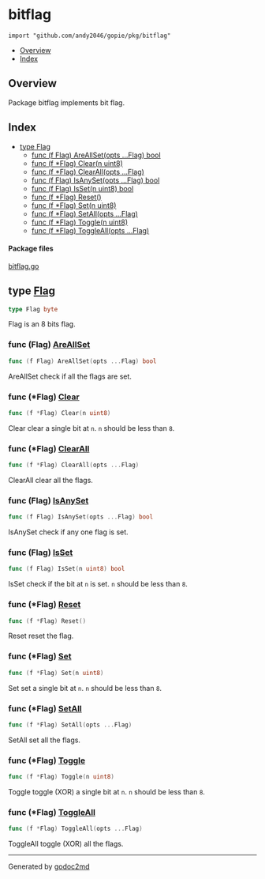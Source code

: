 

# bitflag
`import "github.com/andy2046/gopie/pkg/bitflag"`

* [Overview](#pkg-overview)
* [Index](#pkg-index)

## <a name="pkg-overview">Overview</a>
Package bitflag implements bit flag.




## <a name="pkg-index">Index</a>
* [type Flag](#Flag)
  * [func (f Flag) AreAllSet(opts ...Flag) bool](#Flag.AreAllSet)
  * [func (f *Flag) Clear(n uint8)](#Flag.Clear)
  * [func (f *Flag) ClearAll(opts ...Flag)](#Flag.ClearAll)
  * [func (f Flag) IsAnySet(opts ...Flag) bool](#Flag.IsAnySet)
  * [func (f Flag) IsSet(n uint8) bool](#Flag.IsSet)
  * [func (f *Flag) Reset()](#Flag.Reset)
  * [func (f *Flag) Set(n uint8)](#Flag.Set)
  * [func (f *Flag) SetAll(opts ...Flag)](#Flag.SetAll)
  * [func (f *Flag) Toggle(n uint8)](#Flag.Toggle)
  * [func (f *Flag) ToggleAll(opts ...Flag)](#Flag.ToggleAll)


#### <a name="pkg-files">Package files</a>
[bitflag.go](/src/github.com/andy2046/gopie/pkg/bitflag/bitflag.go) 






## <a name="Flag">type</a> [Flag](/src/target/bitflag.go?s=84:98#L5)
``` go
type Flag byte
```
Flag is an 8 bits flag.










### <a name="Flag.AreAllSet">func</a> (Flag) [AreAllSet](/src/target/bitflag.go?s=515:557#L31)
``` go
func (f Flag) AreAllSet(opts ...Flag) bool
```
AreAllSet check if all the flags are set.




### <a name="Flag.Clear">func</a> (\*Flag) [Clear](/src/target/bitflag.go?s=1342:1371#L79)
``` go
func (f *Flag) Clear(n uint8)
```
Clear clear a single bit at `n`.
`n` should be less than `8`.




### <a name="Flag.ClearAll">func</a> (\*Flag) [ClearAll](/src/target/bitflag.go?s=387:424#L24)
``` go
func (f *Flag) ClearAll(opts ...Flag)
```
ClearAll clear all the flags.




### <a name="Flag.IsAnySet">func</a> (Flag) [IsAnySet](/src/target/bitflag.go?s=683:724#L41)
``` go
func (f Flag) IsAnySet(opts ...Flag) bool
```
IsAnySet check if any one flag is set.




### <a name="Flag.IsSet">func</a> (Flag) [IsSet](/src/target/bitflag.go?s=880:913#L52)
``` go
func (f Flag) IsSet(n uint8) bool
```
IsSet check if the bit at `n` is set.
`n` should be less than `8`.




### <a name="Flag.Reset">func</a> (\*Flag) [Reset](/src/target/bitflag.go?s=1445:1467#L87)
``` go
func (f *Flag) Reset()
```
Reset reset the flag.




### <a name="Flag.Set">func</a> (\*Flag) [Set](/src/target/bitflag.go?s=1045:1072#L61)
``` go
func (f *Flag) Set(n uint8)
```
Set set a single bit at `n`.
`n` should be less than `8`.




### <a name="Flag.SetAll">func</a> (\*Flag) [SetAll](/src/target/bitflag.go?s=150:185#L10)
``` go
func (f *Flag) SetAll(opts ...Flag)
```
SetAll set all the flags.




### <a name="Flag.Toggle">func</a> (\*Flag) [Toggle](/src/target/bitflag.go?s=1196:1226#L70)
``` go
func (f *Flag) Toggle(n uint8)
```
Toggle toggle (XOR) a single bit at `n`.
`n` should be less than `8`.




### <a name="Flag.ToggleAll">func</a> (\*Flag) [ToggleAll](/src/target/bitflag.go?s=271:309#L17)
``` go
func (f *Flag) ToggleAll(opts ...Flag)
```
ToggleAll toggle (XOR) all the flags.








- - -
Generated by [godoc2md](http://godoc.org/github.com/davecheney/godoc2md)
